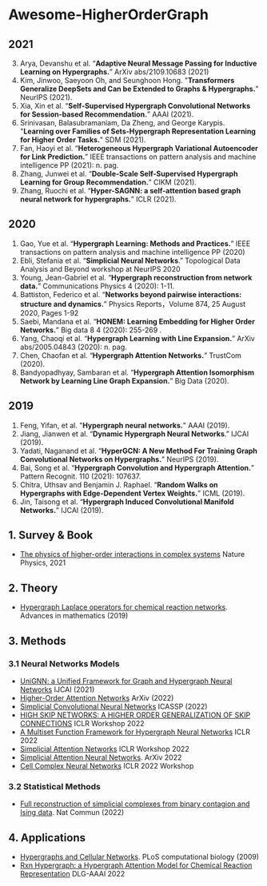 # Awesome-HigherOrderGraph


## 2021

3. Arya, Devanshu et al. “**Adaptive Neural Message Passing for Inductive Learning on Hypergraphs.**” ArXiv abs/2109.10683 (2021)
5. Kim, Jinwoo, Saeyoon Oh, and Seunghoon Hong. "**Transformers Generalize DeepSets and Can be Extended to Graphs & Hypergraphs.**" NeurIPS (2021).
6. Xia, Xin et al. “**Self-Supervised Hypergraph Convolutional Networks for Session-based Recommendation.**” AAAI (2021).
7. Srinivasan, Balasubramaniam, Da Zheng, and George Karypis. "**Learning over Families of Sets-Hypergraph Representation Learning for Higher Order Tasks.**" SDM (2021).
8. Fan, Haoyi et al. “**Heterogeneous Hypergraph Variational Autoencoder for Link Prediction.**” IEEE transactions on pattern analysis and machine intelligence PP (2021): n. pag.
9. Zhang, Junwei et al. “**Double-Scale Self-Supervised Hypergraph Learning for Group Recommendation.**” CIKM (2021).
10. Zhang, Ruochi et al. “**Hyper-SAGNN: a self-attention based graph neural network for hypergraphs.**” ICLR (2021).


## 2020
1. Gao, Yue et al. “**Hypergraph Learning: Methods and Practices.**” IEEE transactions on pattern analysis and machine intelligence PP (2020)
2. Ebli, Stefania et al. “**Simplicial Neural Networks**.” Topological Data Analysis and Beyond workshop at NeurIPS 2020
3. Young, Jean-Gabriel et al. “**Hypergraph reconstruction from network data.**” Communications Physics 4 (2020): 1-11.
4. Battiston, Federico et al. “**Networks beyond pairwise interactions: structure and dynamics.**” Physics Reports，Volume 874, 25 August 2020, Pages 1-92
5. Saebi, Mandana et al. “**HONEM: Learning Embedding for Higher Order Networks.**” Big data 8 4 (2020): 255-269 .
6. Yang, Chaoqi et al. “**Hypergraph Learning with Line Expansion.**” ArXiv abs/2005.04843 (2020): n. pag.
7. Chen, Chaofan et al. “**Hypergraph Attention Networks.**” TrustCom (2020).
8. Bandyopadhyay, Sambaran et al. “**Hypergraph Attention Isomorphism Network by Learning Line Graph Expansion.**” Big Data (2020).

## 2019
1. Feng, Yifan, et al. "**Hypergraph neural networks.**" AAAI (2019).
2. Jiang, Jianwen et al. “**Dynamic Hypergraph Neural Networks**.” IJCAI (2019).
3. Yadati, Naganand et al. “**HyperGCN: A New Method For Training Graph Convolutional Networks on Hypergraphs.**” NeurIPS (2019).
4. Bai, Song et al. “**Hypergraph Convolution and Hypergraph Attention.**” Pattern Recognit. 110 (2021): 107637.
5. Chitra, Uthsav and Benjamin J. Raphael. “**Random Walks on Hypergraphs with Edge-Dependent Vertex Weights.**” ICML (2019).
6. Jin, Taisong et al. “**Hypergraph Induced Convolutional Manifold Networks.**” IJCAI (2019).

## 1. Survey & Book
- [The physics of higher-order interactions in complex systems](https://www.nature.com/articles/s41567-021-01371-4) Nature Physics, 2021

## 2. Theory
- [Hypergraph Laplace operators for chemical reaction networks](https://arxiv.org/pdf/1804.01474.pdf). Advances in mathematics (2019)

## 3. Methods
### 3.1 Neural Networks Models
- [UniGNN: a Unified Framework for Graph and Hypergraph Neural Networks](https://www.ijcai.org/proceedings/2021/0353.pdf) IJCAI (2021)
- [Higher-Order Attention Networks](https://arxiv.org/pdf/2206.00606.pdf) ArXiv (2022)
- [Simplicial Convolutional Neural Networks](https://ieeexplore.ieee.org/document/9746017) ICASSP (2022)
- [HIGH SKIP NETWORKS: A HIGHER ORDER GENERALIZATION OF SKIP CONNECTIONS](https://openreview.net/forum?id=Sc8glB-k6e9) ICLR Workshop 2022
- [A Multiset Function Framework for Hypergraph Neural Networks](https://openreview.net/forum?id=hpBTIv2uy_E) ICLR 2022
- [Simplicial Attention Networks](https://openreview.net/forum?id=ScfRNWkpec) ICLR Workshop 2022
- [Simplicial Attention Neural Networks](https://arxiv.org/pdf/2203.07485.pdf). ArXiv 2022
- [Cell Complex Neural Networks](https://openreview.net/pdf?id=6Tq18ySFpGU) ICLR 2022 Workshop

### 3.2 Statistical Methods
- [Full reconstruction of simplicial complexes from binary contagion and Ising data](https://doi.org/10.1038/s41467-022-30706-9). Nat Commun (2022)


## 4. Applications
- [Hypergraphs and Cellular Networks](https://journals.plos.org/ploscompbiol/article?id=10.1371/journal.pcbi.1000385). PLoS computational biology (2009)
- [Rxn Hypergraph: a Hypergraph Attention Model for Chemical Reaction Representation](https://arxiv.org/abs/2201.01196) DLG-AAAI 2022
